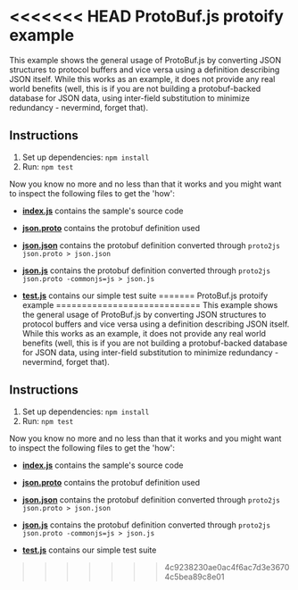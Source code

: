 <<<<<<< HEAD
ProtoBuf.js protoify example
============================
This example shows the general usage of ProtoBuf.js by converting JSON structures to protocol buffers and vice versa
using a definition describing JSON itself. While this works as an example, it does not provide any real world benefits
(well, this is if you are not building a protobuf-backed database for JSON data, using inter-field substitution to
minimize redundancy - nevermind, forget that).

Instructions
------------
1. Set up dependencies: `npm install`
2. Run: `npm test`

Now you know no more and no less than that it works and you might want to inspect the following files to get the 'how':

* **[index.js](https://github.com/dcodeIO/ProtoBuf.js/blob/master/examples/protoify/index.js)**
  contains the sample's source code

* **[json.proto](https://github.com/dcodeIO/ProtoBuf.js/blob/master/examples/protoify/json.proto)**
  contains the protobuf definition used

* **[json.json](https://github.com/dcodeIO/ProtoBuf.js/blob/master/examples/protoify/json.json)**
  contains the protobuf definition converted through `proto2js json.proto > json.json`

* **[json.js](https://github.com/dcodeIO/ProtoBuf.js/blob/master/examples/protoify/json.js)**
  contains the protobuf definition converted through `proto2js json.proto -commonjs=js > json.js`

* **[test.js](https://github.com/dcodeIO/ProtoBuf.js/blob/master/examples/protoify/test.js)**
  contains our simple test suite
=======
ProtoBuf.js protoify example
============================
This example shows the general usage of ProtoBuf.js by converting JSON structures to protocol buffers and vice versa
using a definition describing JSON itself. While this works as an example, it does not provide any real world benefits
(well, this is if you are not building a protobuf-backed database for JSON data, using inter-field substitution to
minimize redundancy - nevermind, forget that).

Instructions
------------
1. Set up dependencies: `npm install`
2. Run: `npm test`

Now you know no more and no less than that it works and you might want to inspect the following files to get the 'how':

* **[index.js](https://github.com/dcodeIO/ProtoBuf.js/blob/master/examples/protoify/index.js)**
  contains the sample's source code

* **[json.proto](https://github.com/dcodeIO/ProtoBuf.js/blob/master/examples/protoify/json.proto)**
  contains the protobuf definition used

* **[json.json](https://github.com/dcodeIO/ProtoBuf.js/blob/master/examples/protoify/json.json)**
  contains the protobuf definition converted through `proto2js json.proto > json.json`

* **[json.js](https://github.com/dcodeIO/ProtoBuf.js/blob/master/examples/protoify/json.js)**
  contains the protobuf definition converted through `proto2js json.proto -commonjs=js > json.js`

* **[test.js](https://github.com/dcodeIO/ProtoBuf.js/blob/master/examples/protoify/test.js)**
  contains our simple test suite
>>>>>>> 4c9238230ae0ac4f6ac7d3e36704c5bea89c8e01

